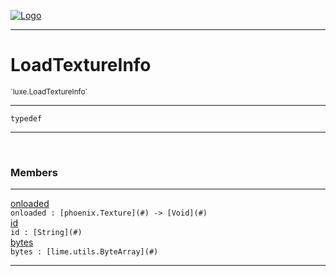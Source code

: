 
[![Logo](../../images/logo.png)](../../api/index.html)

---



<h1>LoadTextureInfo</h1>
<small>`luxe.LoadTextureInfo`</small>



---

`typedef`

---

&nbsp;
&nbsp;



<h3>Members</h3> <hr/><span class="member apipage">
                <a name="onloaded"><a class="lift" href="#onloaded">onloaded</a></a><div class="clear"></div><code class="signature apipage">onloaded : [phoenix.Texture](#)&nbsp;-&gt; [Void](#)</code><br/></span>
            <span class="small_desc_flat"></span><span class="member apipage">
                <a name="id"><a class="lift" href="#id">id</a></a><div class="clear"></div><code class="signature apipage">id : [String](#)</code><br/></span>
            <span class="small_desc_flat"></span><span class="member apipage">
                <a name="bytes"><a class="lift" href="#bytes">bytes</a></a><div class="clear"></div><code class="signature apipage">bytes : [lime.utils.ByteArray](#)</code><br/></span>
            <span class="small_desc_flat"></span>







---

&nbsp;
&nbsp;
&nbsp;
&nbsp;